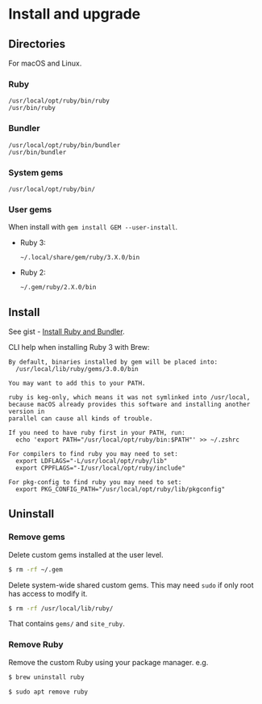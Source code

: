 # Install and upgrade


## Directories

For macOS and Linux.

### Ruby

```
/usr/local/opt/ruby/bin/ruby
/usr/bin/ruby
```

### Bundler

```
/usr/local/opt/ruby/bin/bundler
/usr/bin/bundler
```

### System gems

```
/usr/local/opt/ruby/bin/
```

### User gems

When install with `gem install GEM --user-install`.

- Ruby 3:
    ```
    ~/.local/share/gem/ruby/3.X.0/bin
    ```
- Ruby 2: 
    ```
    ~/.gem/ruby/2.X.0/bin
    ```


## Install

See gist - [Install Ruby and Bundler](https://gist.github.com/fb758aea4d35e03b9ed093afddf4e7ec).

<script src="https://gist.github.com/MichaelCurrin/fb758aea4d35e03b9ed093afddf4e7ec.js"></script>


CLI help when installing Ruby 3 with Brew:

```
By default, binaries installed by gem will be placed into:
  /usr/local/lib/ruby/gems/3.0.0/bin

You may want to add this to your PATH.

ruby is keg-only, which means it was not symlinked into /usr/local,
because macOS already provides this software and installing another version in
parallel can cause all kinds of trouble.

If you need to have ruby first in your PATH, run:
  echo 'export PATH="/usr/local/opt/ruby/bin:$PATH"' >> ~/.zshrc

For compilers to find ruby you may need to set:
  export LDFLAGS="-L/usr/local/opt/ruby/lib"
  export CPPFLAGS="-I/usr/local/opt/ruby/include"

For pkg-config to find ruby you may need to set:
  export PKG_CONFIG_PATH="/usr/local/opt/ruby/lib/pkgconfig"
```


## Uninstall

### Remove gems

Delete custom gems installed at the user level.

```sh
$ rm -rf ~/.gem
```

Delete system-wide shared custom gems. This may need `sudo` if only root has access to modify it.

```sh
$ rm -rf /usr/local/lib/ruby/
```

That contains `gems/` and `site_ruby`.

### Remove Ruby

Remove the custom Ruby using your package manager. e.g.

```sh
$ brew uninstall ruby

$ sudo apt remove ruby
```
